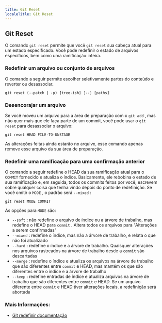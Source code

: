 ```yaml
---
title: Git Reset
localeTitle: Git Reset
---
```

## Git Reset

O comando `git reset` permite que você `git reset` sua cabeça atual para um estado especificado. Você pode redefinir o estado de arquivos específicos, bem como uma ramificação inteira.

### Redefinir um arquivo ou conjunto de arquivos

O comando a seguir permite escolher seletivamente partes do conteúdo e reverter ou desassociar.

```shell
git reset (--patch | -p) [tree-ish] [--] [paths] 
```

### Desencorajar um arquivo

Se você moveu um arquivo para a área de preparação com o `git add` , mas não quer mais que ele faça parte de um commit, você pode usar o `git reset` para desassociar o arquivo:

```shell
git reset HEAD FILE-TO-UNSTAGE 
```

As alterações feitas ainda estarão no arquivo, esse comando apenas remove esse arquivo da sua área de preparação.

### Redefinir uma ramificação para uma confirmação anterior

O comando a seguir redefine o HEAD da sua ramificação atual para o `COMMIT` fornecido e atualiza o índice. Basicamente, ele rebobina o estado de sua ramificação e, em seguida, todos os commits feitos por você, escrevem sobre qualquer coisa que tenha vindo depois do ponto de redefinição. Se você omitir o `MODE` , o padrão será `--mixed` :

```shell
git reset MODE COMMIT 
```

As opções para `MODE` são:

*   `--soft` : não redefine o arquivo de índice ou a árvore de trabalho, mas redefine o HEAD para `commit` . Altera todos os arquivos para "Alterações a serem confirmadas"
*   `--mixed` : redefine o índice, mas não a árvore de trabalho, e relata o que não foi atualizado
*   `--hard` : redefine o índice e a árvore de trabalho. Quaisquer alterações nos arquivos rastreados na árvore de trabalho desde a `commit` são descartadas
*   `--merge` : redefine o índice e atualiza os arquivos na árvore de trabalho que são diferentes entre `commit` e HEAD, mas mantém os que são diferentes entre o índice e a árvore de trabalho
*   `--keep` : redefine entradas de índice e atualiza arquivos na árvore de trabalho que são diferentes entre `commit` e HEAD. Se um arquivo diferente entre `commit` e HEAD tiver alterações locais, a redefinição será abortada

### Mais Informações:

*   [Git redefinir documentação](https://git-scm.com/docs/git-reset)